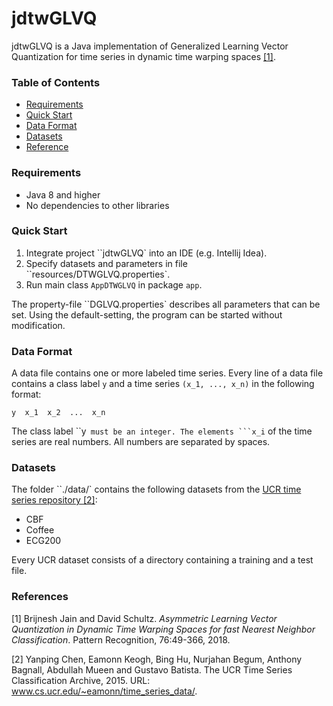 # jdtwGLVQ

jdtwGLVQ is a Java implementation of Generalized Learning Vector Quantization for time series in dynamic time warping 
spaces [[1]](#ref1).



### Table of Contents

* [Requirements](#requirements)
* [Quick Start](#start)
* [Data Format](*format)
* [Datasets](#data)
* [Reference](#refs)


### <a name='requirements'>Requirements</a>
* Java 8 and higher
* No dependencies to other libraries

### <a name='start'>Quick Start</a>

1. Integrate project ``jdtwGLVQ` into an IDE (e.g. Intellij Idea).
1. Specify datasets and parameters in file ``resources/DTWGLVQ.properties`.
1. Run main class ``AppDTWGLVQ`` in package ``app``.

The property-file ``DGLVQ.properties` describes all parameters that can be set. Using the default-setting, the program 
can be started without modification.


### <a name='format'>Data Format</a>

A data file contains one or more labeled time series. Every line of a data file contains a class label ``y`` and a time 
series ``(x_1, ..., x_n)`` in the following format:

    y  x_1  x_2  ...  x_n

The class label ``y` must be an integer. The elements ```x_i` of the time series are real numbers. All numbers are 
separated by spaces.


### <a name='data'>Datasets</a>

The folder ``./data/` contains the following datasets from the 
[UCR time series repository ](http://www.cs.ucr.edu/~eamonn/time_series_data/)[[2]](#refs2):

* CBF
* Coffee
* ECG200

Every UCR dataset consists of a directory containing a training and a test file.


### References

<a name='ref1'></a>
[1] Brijnesh Jain and David Schultz. *Asymmetric Learning Vector Quantization in Dynamic Time Warping Spaces for
fast Nearest Neighbor Classification*. Pattern Recognition, 76:49-366, 2018.

<a name='ref2'></a>
[2] Yanping Chen, Eamonn Keogh, Bing Hu, Nurjahan Begum, Anthony Bagnall, Abdullah Mueen and Gustavo Batista. The UCR 
Time Series Classification Archive, 2015. URL: www.cs.ucr.edu/~eamonn/time_series_data/.
